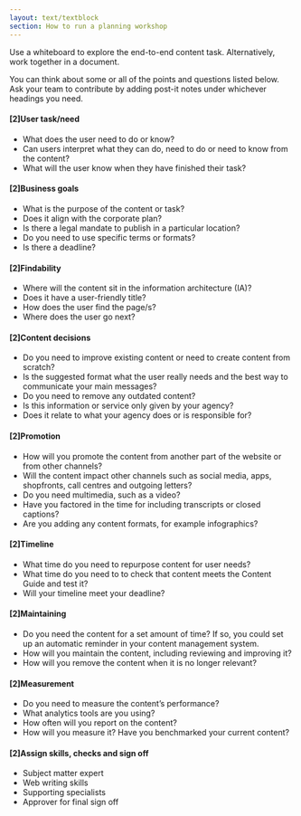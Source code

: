 ```yaml
---
layout: text/textblock
section: How to run a planning workshop
---
```


Use a whiteboard to explore the end-to-end content task. Alternatively, work together in a document.

You can think about some or all of the points and questions listed below. Ask your team to contribute by adding post-it notes under whichever headings you need.

#### [2]User task/need
- What does the user need to do or know?
- Can users interpret what they can do, need to do or need to know from the content?
- What will the user know when they have finished their task?

#### [2]Business goals
- What is the purpose of the content or task?
- Does it align with the corporate plan?
- Is there a legal mandate to publish in a particular location?
- Do you need to use specific terms or formats?
- Is there a deadline?

#### [2]Findability
- Where will the content sit in the information architecture (IA)?
- Does it have a user-friendly title?
- How does the user find the page/s?
- Where does the user go next?

#### [2]Content decisions
- Do you need to improve existing content or need to create content from scratch?
- Is the suggested format what the user really needs and the best way to communicate your main messages?
- Do you need to remove any outdated content?
- Is this information or service only given by your agency?
- Does it relate to what your agency does or is responsible for?

#### [2]Promotion
- How will you promote the content from another part of the website or from other channels?
- Will the content impact other channels such as social media, apps, shopfronts, call centres and outgoing letters?
- Do you need multimedia, such as a video?
- Have you factored in the time for including transcripts or closed captions?
- Are you adding any content formats, for example infographics?

#### [2]Timeline
- What time do you need to repurpose content for user needs?
- What time do you need to to check that content meets the Content Guide and test it?
- Will your timeline meet your deadline?

#### [2]Maintaining
- Do you need the content for a set amount of time? If so, you could set up an automatic reminder in your content management system.
- How will you maintain the content, including reviewing and improving it?
- How will you remove the content when it is no longer relevant?

#### [2]Measurement
- Do you need to measure the content’s performance?
- What analytics tools are you using?
- How often will you report on the content?
- How will you measure it? Have you benchmarked your current content?

#### [2]Assign skills, checks and sign off
- Subject matter expert
- Web writing skills
- Supporting specialists
- Approver for final sign off
